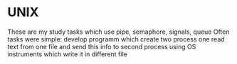 # UNIX

These are my study tasks which use pipe, semaphore, signals, queue
Often tasks were simple: develop programm which create two process one read text from one file and send this info to second process 
using OS instruments which write it in different file 
